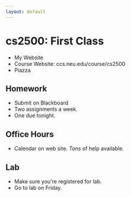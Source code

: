 ```yaml
---
layout: default
---
```


# cs2500: First Class

 * My Website 
 * Course Website: ccs.neu.edu/course/cs2500
 * Piazza

## Homework

 * Submit on Blackboard
 * Two assignments a week.
 * One due tonight.

## Office Hours

 * Calendar on web site. *Tons* of help available.

## Lab
 
 * Make sure you're registered for lab.
 * Go to lab on Friday.
 
